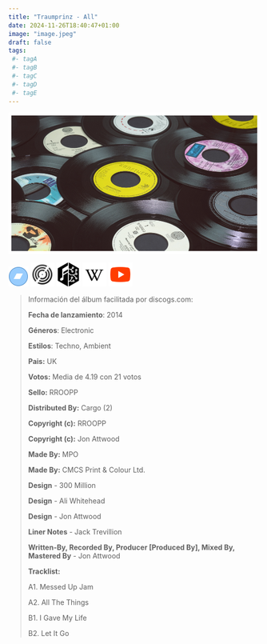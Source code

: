 ```yaml
---
title: "Traumprinz - All"
date: 2024-11-26T18:40:47+01:00
image: "image.jpeg"
draft: false
tags:
 #- tagA
 #- tagB
 #- tagC
 #- tagD
 #- tagE
---
```

![cover](image.jpeg (Traumprinz - All))
 
[![bandcamp](../links/svg/bandcamp.png (bandcamp))](https://bandcamp.com/kallax31)
[![discogs](../links/svg/discogs.png (discogs))](https://www.discogs.com/master/723952)
[![musicbrainz](../links/svg/musicbrainz.png (musicbrainz))](https://musicbrainz.org/release/138696ab-270b-4701-b1b2-1f99074ad782)
[![wikipedia](../links/svg/wikipedia.png (wikipedia))](error)
[![youtube](../links/svg/youtube.png (youtube))](https://www.youtube.com/playlist?list=PL1ntfXx-b2MwIyw3cGFJ3yO46CYQLat4O)
 
<!-- [![lastfm](../links/svg/lastfm.png (lastfm))]() -->
<!-- [![spotify](../links/svg/spotify.png (putify))]() -->
 
> Información del álbum facilitada por discogs.com:
> 
> **Fecha de lanzamiento**: 2014
> 
> **Géneros**: Electronic
> 
> **Estilos**: Techno, Ambient
> 
> **Pais:** UK
> 
> **Votos:** Media de 4.19 con 21 votos
> 
> **Sello:** RROOPP
> 
> **Distributed By:** Cargo (2)
> 
> **Copyright (c):** RROOPP
> 
> **Copyright (c):** Jon Attwood
> 
> **Made By:** MPO
> 
> **Made By:** CMCS Print & Colour Ltd.
> 
> **Design** - 300 Million
> 
> **Design** - Ali Whitehead
> 
> **Design** - Jon Attwood
> 
> **Liner Notes** - Jack Trevillion
> 
> **Written-By, Recorded By, Producer [Produced By], Mixed By, Mastered By** - Jon Attwood
> 
> 
> 
> **Tracklist:**
> 
>   A1. Messed Up Jam    
> 
>   A2. All The Things    
> 
>   B1. I Gave My Life    
> 
>   B2. Let It Go    
> 
